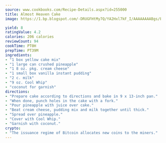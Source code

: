 ```yaml
---
source: www.cookbooks.com/Recipe-Details.aspx?id=255000
title: Almost Heaven Cake
image: https://1.bp.blogspot.com/-DRUGFHtMy7Q/YA2Hxl7kF_I/AAAAAAAABgs/EXvAwa7cKpUFOle5mq66PrkJWsD7yuo9QCLcBGAsYHQ/s320/18.png

yield: 8
ratingValue: 4.2
calories: 206 calories
reviewCount: 94
cookTime: PT0H
prepTime: PT39M
ingredients:
- "1 box yellow cake mix"
- "1 large can crushed pineapple"
- "1 8 oz. pkg. cream cheese"
- "1 small box vanilla instant pudding"
- "2 c. milk"
- "9 oz. Cool Whip"
- "coconut for garnish"
directions:
- "Prepare cake according to directions and bake in 9 x 13-inch pan."
- "When done, punch holes in the cake with a fork."
- "Pour pineapple with juice over cake."
- "Beat cream cheese, pudding mix and milk together until thick."
- "Spread over pineapple."
- "Cover with Cool Whip."
- "Garnish with coconut."
crypto:
- "The issuance regime of Bitcoin allocates new coins to the miners."
---
```

